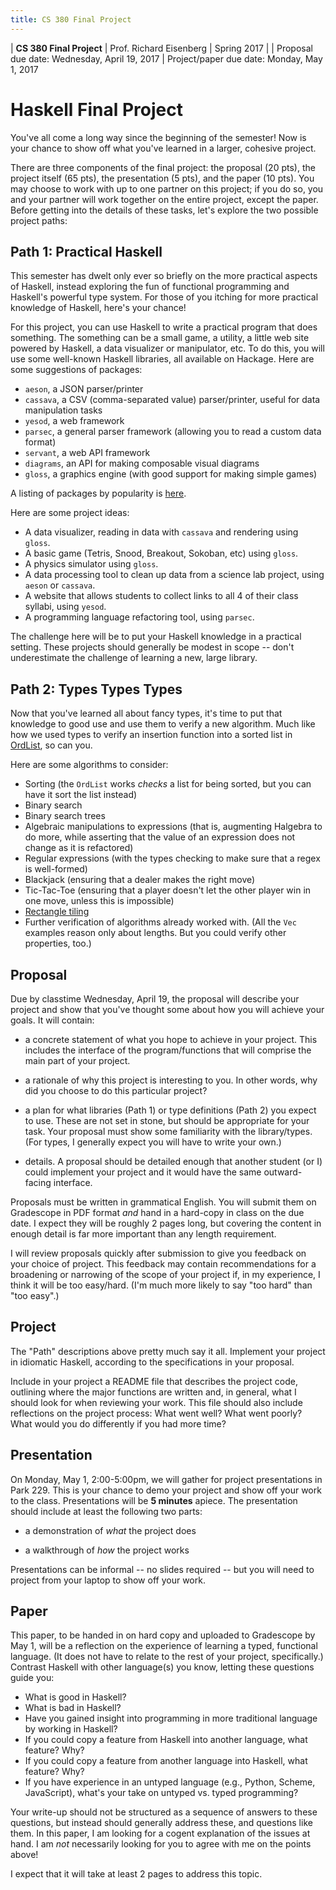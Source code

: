 ```yaml
---
title: CS 380 Final Project
---
```


<div id="header">

| **CS 380 Final Project**
| Prof. Richard Eisenberg
| Spring 2017
|
| Proposal due date: Wednesday, April 19, 2017
| Project/paper due date: Monday, May 1, 2017

</div>

Haskell Final Project
=====================

You've all come a long way since the beginning of the semester! Now is your chance to show
off what you've learned in a larger, cohesive project.

There are three components of the final project: the proposal (20 pts), the project itself
(65 pts), the presentation (5 pts), and the paper (10 pts). You may choose to work with up to one partner
on this project; if you do so, you and your partner will work together on the entire project, except the
paper.
Before getting into the details of these tasks,
let's explore the two possible project paths:

Path 1: Practical Haskell
-------------------------

This semester has dwelt only ever so briefly on the more practical aspects of Haskell, instead
exploring the fun of functional programming and Haskell's powerful type system. For those of
you itching for more practical knowledge of Haskell, here's your chance!

For this project, you can use Haskell to write a practical program that does something.
The something can be a small game, a utility, a little web site powered by Haskell, a
data visualizer or manipulator, etc. To do this, you will use some well-known Haskell
libraries, all available on Hackage. Here are some suggestions of packages:

* `aeson`, a JSON parser/printer
* `cassava`, a CSV (comma-separated value) parser/printer, useful for data manipulation tasks
* `yesod`, a web framework
* `parsec`, a general parser framework (allowing you to read a custom data format)
* `servant`, a web API framework
* `diagrams`, an API for making composable visual diagrams
* `gloss`, a graphics engine (with good support for making simple games)

A listing of packages by popularity is [here](https://hackage.haskell.org/packages/top).

Here are some project ideas:

* A data visualizer, reading in data with `cassava` and rendering using `gloss`.
* A basic game (Tetris, Snood, Breakout, Sokoban, etc) using `gloss`.
* A physics simulator using `gloss`.
* A data processing tool to clean up data from a science lab project, using `aeson` or `cassava`.
* A website that allows students to collect links to all 4 of their class syllabi, using `yesod`.
* A programming language refactoring tool, using `parsec`.

The challenge here will be to put your Haskell knowledge in a practical setting. These projects
should generally be modest in scope -- don't underestimate the challenge of learning a new,
large library.

Path 2: Types Types Types
-------------------------

Now that you've learned all about fancy types, it's time to put that knowledge to good use and
use them to verify a new algorithm. Much like how we used types to verify an insertion function
into a sorted list in [OrdList](../19/ClassOrdList.hs), so can you.

Here are some algorithms to consider:

* Sorting (the `OrdList` works *checks* a list for being sorted, but you can have it sort the
list instead)
* Binary search
* Binary search trees
* Algebraic manipulations to expressions (that is, augmenting Halgebra to do more, while asserting
that the value of an expression does not change as it is refactored)
* Regular expressions (with the types checking to make sure that a regex is well-formed)
* Blackjack (ensuring that a dealer makes the right move)
* Tic-Tac-Toe (ensuring that a player doesn't let the other player win in one move, unless this is impossible)
* [Rectangle tiling](https://pdfs.semanticscholar.org/8b79/2f78825bad68cf7a2267ea03db5b4273df33.pdf)
* Further verification of algorithms already worked with. (All the `Vec` examples reason only about
lengths. But you could verify other properties, too.)

Proposal
--------

Due by classtime Wednesday, April 19, the proposal will describe your project and show that you've
thought some about how you will achieve your goals. It will contain:

* a concrete statement of what you hope to achieve in your project. This includes the interface
of the program/functions that will comprise the main part of your project.

* a rationale of why this project is interesting to you. In other words, why
did you choose to do this particular project?

* a plan for what libraries (Path 1) or type definitions (Path 2) you expect to use. These are
not set in stone, but should be appropriate for your task. Your proposal must show some familiarity
with the library/types. (For types, I generally expect you will have to write your own.)

* details. A proposal should be detailed enough that another student (or I) could implement your
project and it would have the same outward-facing interface.

Proposals must be written in grammatical English. You will submit them on Gradescope in PDF format
*and* hand in a hard-copy in class on the due date. I expect they will be roughly 2 pages long, but
covering the content in enough detail is far more important than any length requirement.

I will review proposals quickly after submission to give you feedback on your choice of project.
This feedback may contain recommendations for a broadening or narrowing of the scope of your project
if, in my experience, I think it will be too easy/hard. (I'm much more likely to say "too hard" than
"too easy".)

Project
-------

The "Path" descriptions above pretty much say it all. Implement your project in idiomatic Haskell,
according to the specifications in your proposal.

Include in your project a README file that describes the project code, outlining where the major
functions are written and, in general, what I should look for when reviewing your work. This file
should also include reflections on the project process: What went well? What went poorly? What would
you do differently if you had more time?

Presentation
------------

On Monday, May 1, 2:00-5:00pm, we will gather for project presentations in Park 229. This is your
chance to demo your project and show off your work to the class. Presentations will be **5 minutes**
apiece. The presentation should include at least the following two parts:

* a demonstration of *what* the project does

* a walkthrough of *how* the project works

Presentations can be informal -- no slides required -- but you will need to project from your laptop
to show off your work.

Paper
-----

This paper, to be handed in on hard copy and uploaded to Gradescope by May 1, will be a reflection on
the experience of learning a typed, functional language. (It does not have to relate to the rest of
your project, specifically.) Contrast Haskell with other language(s) you know, letting these questions
guide you:
 * What is good in Haskell?
 * What is bad in Haskell?
 * Have you gained insight into programming in more traditional language by working
in Haskell?
 * If you could copy a feature from Haskell into another language, what feature? Why?
 * If you could copy a feature from another language into Haskell, what feature? Why?
 * If you have experience in an untyped language (e.g., Python, Scheme, JavaScript), what's
   your take on untyped vs. typed programming?

Your write-up should not be structured as a sequence of answers to these questions, but instead should
generally address these, and questions like them. In this paper, I am looking for a cogent explanation
of the issues at hand. I am *not* necessarily looking for you to agree with me on the points above!

I expect that it will take at least 2 pages to address this topic.

